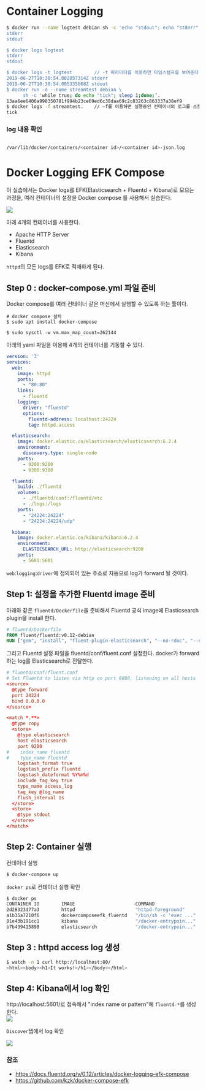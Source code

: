 # Container Logging


```bash
$ docker run --name logtest debian sh -c 'echo "stdout"; echo "stderr" >&2’
stderr
stdout

$ docker logs logtest   
stderr  
stdout

$ docker logs -t logtest 		// -t 파라미터를 이용하면 타임스탬프를 보여준다.   
2019-06-27T10:30:54.002057314Z stderr   
2019-06-27T10:30:54.005335068Z stdout
$ docker run -d --name streamtest debian \
      sh -c 'while true; do echo "tick"; sleep 1;done;’.  
13aa6ee6406a998350781f994b23ce69ed6c38daa69c2c83263c863337a38ef9
$ docker logs -f streamtest.    // –f를 이용하면 실행중인 컨테이너의 로그를 스트림할 수 있다
tick
```

### log 내용 확인
```bash  

/var/lib/docker/containers/<container id>/<container id>-json.log

```




# Docker Logging EFK Compose
이 실습에서는 Docker logs를 EFK(Elasticsearch + Fluentd + Kibana)로 모으는 과정을, 여러 컨테이너의 설정을  Docker compose 를 사용해서 실습한다. 

![](img/1.png)

아래 4개의 컨테이너를 사용한다. 

 - Apache HTTP Server
 - Fluentd
 - Elasticsearch
 - Kibana

`httpd`의 모든 logs를 EFK로 적재하게 된다. 

## Step 0 : docker-compose.yml 파일 준비
Docker compose를 여러 컨테이너 같은 머신에서 실행할 수 있도록 하는 툴이다.

```shell
# docker compose 설치
$ sudo apt install docker-compose

$ sudo sysctl -w vm.max_map_count=262144
```

아래의 yaml 파일을 이용해 4개의 컨테이너를 기동할 수 있다. 
```yaml
version: '3'
services:
  web:
    image: httpd
    ports:
      - "80:80"
    links:
      - fluentd
    logging:
      driver: "fluentd"
      options:
        fluentd-address: localhost:24224
        tag: httpd.access

  elasticsearch:
    image: docker.elastic.co/elasticsearch/elasticsearch:6.2.4
    environment:
      discovery.type: single-node
    ports:
      - 9200:9200
      - 9300:9300

  fluentd:
    build: ./fluentd
    volumes:
      - ./fluentd/conf:/fluentd/etc
      - ./logs:/logs
    ports:
      - "24224:24224"
      - "24224:24224/udp"

  kibana:
    image: docker.elastic.co/kibana/kibana:6.2.4
    environment:
      ELASTICSEARCH_URL: http://elasticsearch:9200
    ports:
      - 5601:5601

```

`web`:`logging`:`driver`에 정의되어 있는 주소로 자동으로 log가 forward 될 것이다. 

## Step 1: 설정을 추가한 Fluentd image 준비

아래와 같은 `fluentd/Dockerfile`을 준비해서 Fluentd 공식 image에 Elasticsearch plugin을 install 한다. 

```Dockerfile
# fluentd/Dockerfile
FROM fluent/fluentd:v0.12-debian
RUN ["gem", "install", "fluent-plugin-elasticsearch", "--no-rdoc", "--no-ri", "--version", "1.9.2"]
```

그리고 Fluentd 설정 파일을 fluentd/conf/fluent.conf 설정한다. 
docker가 forward하는 log를 Elasticsearch로 전달한다. 
```conf
# fluentd/conf/fluent.conf
# Set Fluentd to listen via http on port 8080, listening on all hosts
<source>
  @type forward
  port 24224
  bind 0.0.0.0
</source>

<match *.**>
  @type copy
  <store>
    @type elasticsearch
    host elasticsearch
    port 9200
#    index_name fluentd
#    type_name fluentd
    logstash_format true
    logstash_prefix fluentd
    logstash_dateformat %Y%m%d
    include_tag_key true
    type_name access_log
    tag_key @log_name
    flush_interval 1s
  </store>
  <store>
    @type stdout
  </store>
</match>
```

## Step 2: Container 실행

컨테이너 실행
```bash
$ docker-compose up
```

`docker ps`로 컨테이너 실행 확인
```bash
$ docker ps
CONTAINER ID        IMAGE                      COMMAND                  CREATED             STATUS              PORTS                                                          NAMES
2d28323d77a3        httpd                      "httpd-foreground"       About an hour ago   Up 43 seconds       0.0.0.0:80->80/tcp                                             dockercomposeefk_web_1
a1b15a7210f6        dockercomposeefk_fluentd   "/bin/sh -c 'exec ..."   About an hour ago   Up 45 seconds       5140/tcp, 0.0.0.0:24224->24224/tcp, 0.0.0.0:24224->24224/udp   dockercomposeefk_fluentd_1
01e43b191cc1        kibana                     "/docker-entrypoin..."   About an hour ago   Up 45 seconds       0.0.0.0:5601->5601/tcp                                         dockercomposeefk_kibana_1
b7b439415898        elasticsearch              "/docker-entrypoin..."   About an hour ago   Up 50 seconds       0.0.0.0:9200->9200/tcp, 9300/tcp                               dockercomposeefk_elasticsearch_1
```

## Step 3 : httpd access log 생성


```bash
$ watch -n 1 curl http://localhost:80/
<html><body><h1>It works!</h1></body></html>


```

## Step 4: Kibana에서 log 확인

http://localhost:5601/로 접속해서 "index name or pattern"에 `fluentd-*`를 생성한다.  
![](img/2.png)


 `Discover`탭에서 log 확인 

![](img/3.png)

### 참조 
 - https://docs.fluentd.org/v/0.12/articles/docker-logging-efk-compose
 - ​https://github.com/kzk/docker-compose-efk​

